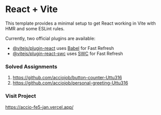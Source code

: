 # React + Vite

This template provides a minimal setup to get React working in Vite with HMR and some ESLint rules.

Currently, two official plugins are available:

- [@vitejs/plugin-react](https://github.com/vitejs/vite-plugin-react/blob/main/packages/plugin-react/README.md) uses [Babel](https://babeljs.io/) for Fast Refresh
- [@vitejs/plugin-react-swc](https://github.com/vitejs/vite-plugin-react-swc) uses [SWC](https://swc.rs/) for Fast Refresh


### Solved Assignments 

1. https://github.com/acciojob/button-counter-Uttu316
2. https://github.com/acciojob/personal-greeting-Uttu316

### Visit Project

https://accio-fe5-jan.vercel.app/
